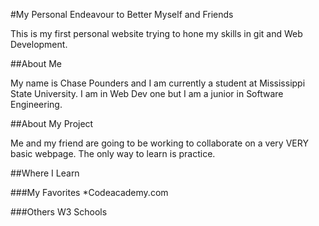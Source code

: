 #My Personal Endeavour to Better Myself and Friends

This is my first personal website trying to hone my skills in git and Web Development.

##About Me

My name is Chase Pounders and I am currently a student at Mississippi State University. I am in Web Dev one but I am a junior in Software Engineering.

##About My Project

Me and my friend are going to be working to collaborate on a very VERY basic webpage. The only way to learn is practice.

##Where I Learn

###My Favorites
*Codeacademy.com

###Others
W3 Schools

